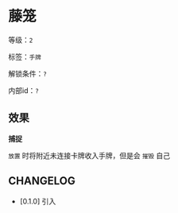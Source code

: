 # 藤笼

等级：`2`

标签：`手牌`

解锁条件：`?`

内部id：`?`

## 效果

**捕捉**

`放置` 时将附近未连接卡牌收入手牌，但是会 `摧毁` 自己

## CHANGELOG

- [0.1.0] 引入
